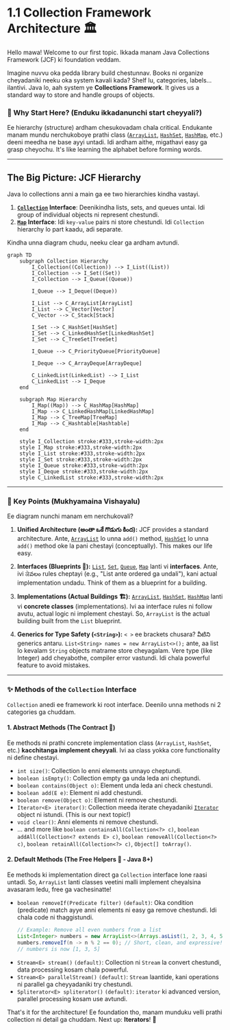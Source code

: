 # 1.1 Collection Framework Architecture 🏛️

Hello mawa! Welcome to our first topic. Ikkada manam Java Collections Framework (JCF) ki foundation veddam.

Imagine nuvvu oka pedda library build chestunnav. Books ni organize cheyadaniki neeku oka system kavali kada? Shelf lu, categories, labels... ilantivi. Java lo, aah system ye **Collections Framework**. It gives us a standard way to store and handle groups of objects.

### 🤔 Why Start Here? (Enduku ikkadanunchi start cheyyali?)

Ee hierarchy (structure) ardham chesukovadam chala critical. Endukante manam mundu nerchukoboye prathi class ([`ArrayList`](../../02-List-Interface/2-ArrayList/README.md), [`HashSet`](../../03-Set-Interface/2-HashSet/README.md), [`HashMap`](../../05-Map-Interface/2-HashMap/README.md), etc.) deeni meedha ne base ayyi untadi. Idi ardham aithe, migathavi easy ga grasp cheyochu. It's like learning the alphabet before forming words.

---

## The Big Picture: JCF Hierarchy

Java lo collections anni a main ga ee two hierarchies kindha vastayi.

1.  **[`Collection`](#methods-of-the-collection-interface) Interface**: Deenikindha lists, sets, and queues untai. Idi group of individual objects ni represent chestundi.
2.  **[`Map`](../../05-Map-Interface/README.md) Interface**: Idi `key-value` pairs ni store chestundi. Idi `Collection` hierarchy lo part kaadu, adi separate.

Kindha unna diagram chudu, neeku clear ga ardham avtundi.

```mermaid
graph TD
    subgraph Collection Hierarchy
        I_Collection((Collection)) --> I_List((List))
        I_Collection --> I_Set((Set))
        I_Collection --> I_Queue((Queue))

        I_Queue --> I_Deque((Deque))

        I_List --> C_ArrayList[ArrayList]
        I_List --> C_Vector[Vector]
        C_Vector --> C_Stack[Stack]

        I_Set --> C_HashSet[HashSet]
        I_Set --> C_LinkedHashSet[LinkedHashSet]
        I_Set --> C_TreeSet[TreeSet]

        I_Queue --> C_PriorityQueue[PriorityQueue]

        I_Deque --> C_ArrayDeque[ArrayDeque]

        C_LinkedList(LinkedList) --> I_List
        C_LinkedList --> I_Deque
    end

    subgraph Map Hierarchy
        I_Map((Map)) --> C_HashMap[HashMap]
        I_Map --> C_LinkedHashMap[LinkedHashMap]
        I_Map --> C_TreeMap[TreeMap]
        I_Map --> C_Hashtable[Hashtable]
    end

    style I_Collection stroke:#333,stroke-width:2px
    style I_Map stroke:#333,stroke-width:2px
    style I_List stroke:#333,stroke-width:2px
    style I_Set stroke:#333,stroke-width:2px
    style I_Queue stroke:#333,stroke-width:2px
    style I_Deque stroke:#333,stroke-width:2px
    style C_LinkedList stroke:#333,stroke-width:2px
```

---

### 🔑 Key Points (Mukhyamaina Vishayalu)

Ee diagram nunchi manam em nerchukovali?

1.  **Unified Architecture (అంతా ఒకే గొడుగు కింద):** JCF provides a standard architecture. Ante, [`ArrayList`](../../02-List-Interface/2-ArrayList/README.md) lo unna `add()` method, [`HashSet`](../../03-Set-Interface/2-HashSet/README.md) lo unna `add()` method oke la pani chestayi (conceptually). This makes our life easy.

2.  **Interfaces (Blueprints 📜):** [`List`](../../02-List-Interface/README.md), [`Set`](../../03-Set-Interface/README.md), [`Queue`](../../04-Queue-Interface/README.md), [`Map`](../../05-Map-Interface/README.md) lanti vi **interfaces**. Ante, ivi ਕੇవలం rules cheptayi (e.g., "List ante ordered ga undali"), kani actual implementation undadu. Think of them as a blueprint for a building.

3.  **Implementations (Actual Buildings 🏗️):** [`ArrayList`](../../02-List-Interface/2-ArrayList/README.md), [`HashSet`](../../03-Set-Interface/2-HashSet/README.md), [`HashMap`](../../05-Map-Interface/2-HashMap/README.md) lanti vi **concrete classes** (implementations). Ivi aa interface rules ni follow avutu, actual logic ni implement chestayi. So, `ArrayList` is the actual building built from the `List` blueprint.

4.  **Generics for Type Safety (`<String>`):** `< >` ee brackets chusara? వీటిని generics antaru. `List<String> names = new ArrayList<>();` ante, aa list lo kevalam `String` objects matrame store cheyagalam. Vere type (like Integer) add cheyabothe, compiler error vastundi. Idi chala powerful feature to avoid mistakes.

---

### ✨ Methods of the `Collection` Interface

`Collection` anedi ee framework ki root interface. Deenilo unna methods ni 2 categories ga chuddam.

#### 1. Abstract Methods (The Contract 📜)
Ee methods ni prathi concrete implementation class (`ArrayList`, `HashSet`, etc.) **kacchitanga implement cheyyali**. Ivi aa class yokka core functionality ni define chestayi.
*   `int size()`: Collection lo enni elements unnayo cheptundi.
*   `boolean isEmpty()`: Collection empty ga unda leda ani cheptundi.
*   `boolean contains(Object o)`: Element unda leda ani check chestundi.
*   `boolean add(E e)`: Element ni add chestundi.
*   `boolean remove(Object o)`: Element ni remove chestundi.
*   `Iterator<E> iterator()`: Collection meeda iterate cheyadaniki [`Iterator`](../2-Iterator-Pattern/README.md) object ni istundi. (This is our next topic!)
*   `void clear()`: Anni elements ni remove chestundi.
*   ... and more like `boolean containsAll(Collection<?> c)`, `boolean addAll(Collection<? extends E> c)`, `boolean removeAll(Collection<?> c)`, `boolean retainAll(Collection<?> c)`, `Object[] toArray()`.

#### 2. Default Methods (The Free Helpers 🎁 - Java 8+)
Ee methods ki implementation direct ga `Collection` interface lone raasi untadi. So, `ArrayList` lanti classes veetini malli implement cheyalsina avasaram ledu, free ga vachesinatte!
*   `boolean removeIf(Predicate filter)` `(default)`: Oka condition (predicate) match ayye anni elements ni easy ga remove chestundi. Idi chala code ni thaggistundi.
    ```java
    // Example: Remove all even numbers from a list
    List<Integer> numbers = new ArrayList<>(Arrays.asList(1, 2, 3, 4, 5, 6));
    numbers.removeIf(n -> n % 2 == 0); // Short, clean, and expressive!
    // numbers is now [1, 3, 5]
    ```
*   `Stream<E> stream()` `(default)`: Collection ni `Stream` la convert chestundi, data processing kosam chala powerful.
*   `Stream<E> parallelStream()` `(default)`: `Stream` laantide, kani operations ni parallel ga cheyyadaniki try chestundi.
*   `Spliterator<E> spliterator()` `(default)`: `iterator` ki advanced version, parallel processing kosam use avtundi.

That's it for the architecture! Ee foundation tho, manam munduku velli prathi collection ni detail ga chuddam. Next up: **Iterators**! 🔄
